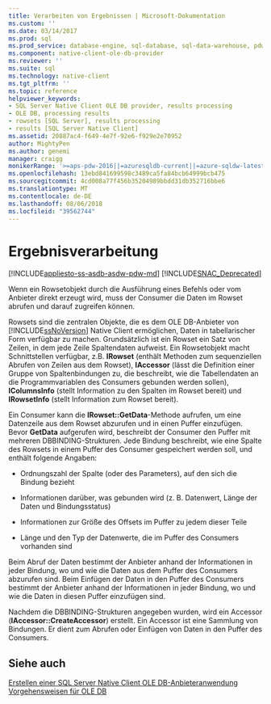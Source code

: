```yaml
---
title: Verarbeiten von Ergebnissen | Microsoft-Dokumentation
ms.custom: ''
ms.date: 03/14/2017
ms.prod: sql
ms.prod_service: database-engine, sql-database, sql-data-warehouse, pdw
ms.component: native-client-ole-db-provider
ms.reviewer: ''
ms.suite: sql
ms.technology: native-client
ms.tgt_pltfrm: ''
ms.topic: reference
helpviewer_keywords:
- SQL Server Native Client OLE DB provider, results processing
- OLE DB, processing results
- rowsets [SQL Server], results processing
- results [SQL Server Native Client]
ms.assetid: 20887ac4-f649-4e7f-92e6-f929e2e70952
author: MightyPen
ms.author: genemi
manager: craigg
monikerRange: '>=aps-pdw-2016||=azuresqldb-current||=azure-sqldw-latest||>=sql-server-2016||=sqlallproducts-allversions||>=sql-server-linux-2017'
ms.openlocfilehash: 13ebd841699598c3489ca5fa84bcb64999bcb475
ms.sourcegitcommit: 4cd008a77f456b35204989bbdd31db352716bbe6
ms.translationtype: MT
ms.contentlocale: de-DE
ms.lasthandoff: 08/06/2018
ms.locfileid: "39562744"
---
```

# <a name="processing-results"></a>Ergebnisverarbeitung
[!INCLUDE[appliesto-ss-asdb-asdw-pdw-md](../../includes/appliesto-ss-asdb-asdw-pdw-md.md)]
[!INCLUDE[SNAC_Deprecated](../../includes/snac-deprecated.md)]

  Wenn ein Rowsetobjekt durch die Ausführung eines Befehls oder vom Anbieter direkt erzeugt wird, muss der Consumer die Daten im Rowset abrufen und darauf zugreifen können.  
  
 Rowsets sind die zentralen Objekte, die es dem OLE DB-Anbieter von [!INCLUDE[ssNoVersion](../../includes/ssnoversion-md.md)] Native Client ermöglichen, Daten in tabellarischer Form verfügbar zu machen. Grundsätzlich ist ein Rowset ein Satz von Zeilen, in dem jede Zeile Spaltendaten aufweist. Ein Rowsetobjekt macht Schnittstellen verfügbar, z.B. **IRowset** (enthält Methoden zum sequenziellen Abrufen von Zeilen aus dem Rowset), **IAccessor** (lässt die Definition einer Gruppe von Spaltenbindungen zu, die beschreibt, wie die Tabellendaten an die Programmvariablen des Consumers gebunden werden sollen), **IColumnsInfo** (stellt Information zu den Spalten im Rowset bereit) und **IRowsetInfo** (stellt Information zum Rowset bereit).  
  
 Ein Consumer kann die **IRowset::GetData**-Methode aufrufen, um eine Datenzeile aus dem Rowset abzurufen und in einen Puffer einzufügen. Bevor **GetData** aufgerufen wird, beschreibt der Consumer den Puffer mit mehreren DBBINDING-Strukturen. Jede Bindung beschreibt, wie eine Spalte des Rowsets in einem Puffer des Consumer gespeichert werden soll, und enthält folgende Angaben:  
  
-   Ordnungszahl der Spalte (oder des Parameters), auf den sich die Bindung bezieht  
  
-   Informationen darüber, was gebunden wird (z. B. Datenwert, Länge der Daten und Bindungsstatus)  
  
-   Informationen zur Größe des Offsets im Puffer zu jedem dieser Teile  
  
-   Länge und den Typ der Datenwerte, die im Puffer des Consumers vorhanden sind  
  
 Beim Abruf der Daten bestimmt der Anbieter anhand der Informationen in jeder Bindung, wo und wie die Daten aus dem Puffer des Consumers abzurufen sind. Beim Einfügen der Daten in den Puffer des Consumers bestimmt der Anbieter anhand der Informationen in jeder Bindung, wo und wie die Daten in diesen Puffer einzufügen sind.  
  
 Nachdem die DBBINDING-Strukturen angegeben wurden, wird ein Accessor (**IAccessor::CreateAccessor**) erstellt. Ein Accessor ist eine Sammlung von Bindungen. Er dient zum Abrufen oder Einfügen von Daten in den Puffer des Consumers.  
  
## <a name="see-also"></a>Siehe auch  
 [Erstellen einer SQL Server Native Client OLE DB-Anbieteranwendung](../../relational-databases/native-client-ole-db-provider/creating-a-sql-server-native-client-ole-db-provider-application.md)   
 [Vorgehensweisen für OLE DB](../../relational-databases/native-client-ole-db-how-to/ole-db-how-to-topics.md)  
  
  
